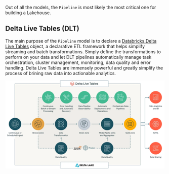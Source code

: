 Out of all the models, the `Pipeline` is most likely the most critical one for building a Lakehouse.

## Delta Live Tables (DLT)
The main purpose of the `Pipeline` model is to declare a [Databricks Delta Live Tables](https://www.databricks.com/product/delta-live-tables) object, a declarative ETL framework that helps simplify streaming and batch transformations.
Simply define the transformations to perform on your data and let DLT pipelines automatically manage task orchestration, cluster management, monitoring, data quality and error handling.
Delta Live Tables are immensely powerful and greatly simplify the process of brining raw data into actionable analytics.

![dlt](../images/delta_live_tables.png)

## 